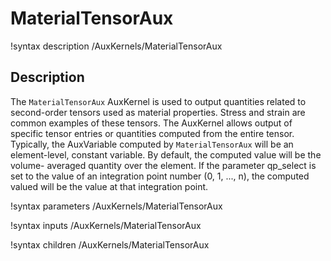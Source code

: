 # MaterialTensorAux

!syntax description /AuxKernels/MaterialTensorAux

## Description

The `MaterialTensorAux` AuxKernel is used to output quantities related to second-order
tensors used as material properties.  Stress and strain are common examples of these
tensors.  The AuxKernel allows output of specific tensor entries or quantities computed
from the entire tensor.  Typically, the AuxVariable computed by `MaterialTensorAux` will
be an element-level, constant variable. By default, the computed value will be the volume-
averaged quantity over the element.  If the parameter qp_select is set to the value of an
integration point number (0, 1, ..., n), the computed valued will be the value at that
integration point.

!syntax parameters /AuxKernels/MaterialTensorAux

!syntax inputs /AuxKernels/MaterialTensorAux

!syntax children /AuxKernels/MaterialTensorAux
